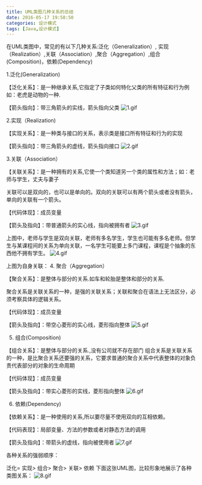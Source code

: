 ```yaml
---
title: UML类图几种关系的总结
date: 2016-05-17 19:58:50
categories: 设计模式
tags: [Java,设计模式]
---
```

在UML类图中，常见的有以下几种关系:泛化（Generalization）,  实现（Realization）,关联（Association）,聚合（Aggregation）,组合(Composition)，依赖(Dependency)



1.泛化(Generalization)

【泛化关系】：是一种继承关系,它指定了子类如何特化父类的所有特征和行为例如：老虎是动物的一种.

【箭头指向】：带三角箭头的实线，箭头指向父类
![1.gif](https://cdn.clang.asia/blog/2016/UML%E7%B1%BB%E5%9B%BE%E5%87%A0%E7%A7%8D%E5%85%B3%E7%B3%BB%E7%9A%84%E6%80%BB%E7%BB%93_1.gif-watermark)

2.实现（Realization)

【实现关系】：是一种类与接口的关系，表示类是接口所有特征和行为的实现

【箭头指向】：带三角箭头的虚线，箭头指向接口
![2.gif](https://cdn.clang.asia/blog/2016/UML%E7%B1%BB%E5%9B%BE%E5%87%A0%E7%A7%8D%E5%85%B3%E7%B3%BB%E7%9A%84%E6%80%BB%E7%BB%93_2.gif-watermark)

3.关联（Association）

【关联关系】：是一种拥有的关系,它使一个类知道另一个类的属性和方法；如：老师与学生，丈夫与妻子

关联可以是双向的，也可以是单向的。双向的关联可以有两个箭头或者没有箭头，单向的关联有一个箭头。

【代码体现】：成员变量

【箭头及指向】：带普通箭头的实心线，指向被拥有者
![3.gif](https://cdn.clang.asia/blog/2016/UML%E7%B1%BB%E5%9B%BE%E5%87%A0%E7%A7%8D%E5%85%B3%E7%B3%BB%E7%9A%84%E6%80%BB%E7%BB%93_3.gif-watermark)

上图中，老师与学生是双向关联，老师有多名学生，学生也可能有多名老师。但学生与某课程间的关系为单向关联，一名学生可能要上多门课程，课程是个抽象的东西他不拥有学生。
![4.gif](https://cdn.clang.asia/blog/2016/UML%E7%B1%BB%E5%9B%BE%E5%87%A0%E7%A7%8D%E5%85%B3%E7%B3%BB%E7%9A%84%E6%80%BB%E7%BB%93_4.gif-watermark)

上图为自身关联：
4. 聚合（Aggregation）

【聚合关系】：是整体与部分的关系.如车和轮胎是整体和部分的关系.

聚合关系是关联关系的一种，是强的关联关系；关联和聚合在语法上无法区分，必须考察具体的逻辑关系。

【代码体现】：成员变量

【箭头及指向】：带空心菱形的实心线，菱形指向整体
![5.gif](https://cdn.clang.asia/blog/2016/UML%E7%B1%BB%E5%9B%BE%E5%87%A0%E7%A7%8D%E5%85%B3%E7%B3%BB%E7%9A%84%E6%80%BB%E7%BB%93_5.gif-watermark)

5. 组合(Composition)

【组合关系】：是整体与部分的关系.,没有公司就不存在部门      组合关系是关联关系的一种，是比聚合关系还要强的关系，它要求普通的聚合关系中代表整体的对象负责代表部分的对象的生命周期

【代码体现】：成员变量

【箭头及指向】：带实心菱形的实线，菱形指向整体
![6.gif](https://cdn.clang.asia/blog/2016/UML%E7%B1%BB%E5%9B%BE%E5%87%A0%E7%A7%8D%E5%85%B3%E7%B3%BB%E7%9A%84%E6%80%BB%E7%BB%93_6.gif-watermark)

6. 依赖(Dependency)

【依赖关系】：是一种使用的关系,所以要尽量不使用双向的互相依赖。

【代码表现】：局部变量、方法的参数或者对静态方法的调用

【箭头及指向】：带箭头的虚线，指向被使用者
![7.gif](https://cdn.clang.asia/blog/2016/UML%E7%B1%BB%E5%9B%BE%E5%87%A0%E7%A7%8D%E5%85%B3%E7%B3%BB%E7%9A%84%E6%80%BB%E7%BB%93_7.gif-watermark)

各种关系的强弱顺序：

泛化= 实现> 组合> 聚合> 关联> 依赖
下面这张UML图，比较形象地展示了各种类图关系：
![8.gif](https://cdn.clang.asia/blog/2016/UML%E7%B1%BB%E5%9B%BE%E5%87%A0%E7%A7%8D%E5%85%B3%E7%B3%BB%E7%9A%84%E6%80%BB%E7%BB%93_8.gif-watermark)
